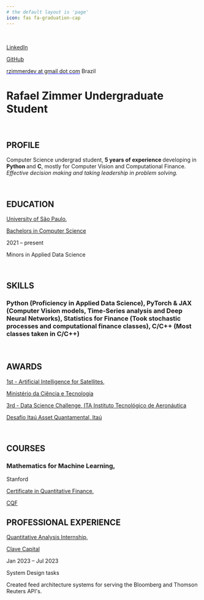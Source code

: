 ```yaml
---
# the default layout is 'page'
icon: fas fa-graduation-cap
---
```


<p><br/></p>
<p><a href="https://www.linkedin.com/in/rzimmerdev/">LinkedIn</a></p>
<p><a href="https://github.com/rzimmerdev">GitHub</a></p>
<p><span style="text-decoration: underline; text-decoration-color: blue;">rzimmerdev at gmail dot com</span> Brazil</p>
<p> </p>
<h1>Rafael Zimmer <span class="s1">Undergraduate Student</span></h1>
<p><br/></p>
<p class="s4"> </p>
<h2>PROFILE</h2>
<p> </p>
<p>Computer Science undergrad student, <b>5 years of experience </b>developing in <b>Python </b>and <b>C</b>, mostly for Computer Vision and Computational Finance. <i>Effective decision making and taking leadership in problem solving.</i></p>
<p><br/></p>
<p> </p>
<h2>EDUCATION</h2>
<p> </p>
<p><a href="https://www5.usp.br/">University of São Paulo,</a></p>
<p><a href="https://www5.usp.br/">Bachelors in Computer Science</a></p>
<p>2021 – present</p>
<p>Minors in Applied Data Science</p>
<p><br/></p>
<p> </p>
<h2>SKILLS</h2>
<p> </p>
<h3>Python <span class="s5">(Proficiency in Applied Data Science)</span>, PyTorch &amp; JAX <span class="s5">(Computer Vision models, Time-Series analysis and Deep Neural Networks)</span>, Statistics for Finance <span class="s5">(Took stochastic processes and computational finance classes)</span>, C/C++ <span class="s5">(Most classes taken in C/C++)</span></h3>
<p><br/></p>
<p> </p>
<h2>AWARDS</h2>
<p> </p>
<p><a href="https://www.gov.br/mcti/pt-br/acompanhe-o-mcti/noticias/2020/10/mcti-encerra-a-17a-semana-nacional-de-ciencia-e-tecnologia" target="_blank">1st - Artificial Intelligence for Satellites,</a></p>
<p><a href="https://www.gov.br/mcti/pt-br/acompanhe-o-mcti/noticias/2020/10/mcti-encerra-a-17a-semana-nacional-de-ciencia-e-tecnologia">Ministério da Ciência e Tecnologia</a></p>
<p><a href="https://comp.ita.br/dsc/edicoes/2022/" target="_blank">3rd - Data Science Challenge, ITA Instituto Tecnológico de Aeronáutica</a></p>
<p><a href="https://www.itauassetmanagement.com.br/" target="_blank">Desafio Itaú Asset Quantamental, Itaú</a></p>
<p><br/></p>
<p> </p>
<h2>COURSES</h2>
<p> </p>
<h3>Mathematics for Machine Learning,</h3>
<p class="s7">Stanford</p>
<p><a href="https://www.cqf.com/" target="_blank">Certificate in Quantitative Finance,</a></p>
<p><a href="https://www.cqf.com/">CQF</a></p>
<h2>PROFESSIONAL EXPERIENCE</h2>
<p> </p>
<p><a href="https://www.clavecapital.com.br/" target="_blank">Quantitative Analysis Internship,</a></p>
<p><a href="https://www.clavecapital.com.br/">Clave Capital</a></p>
<p>Jan 2023 – Jul 2023</p>
<p>System Design tasks</p>
<p>Created feed architecture systems for serving the Bloomberg and Thomson Reuters API's.</p>

